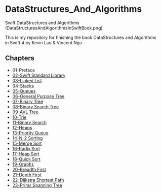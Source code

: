 # DataStructures_And_Algorithms
Swift DataStructures and Algorithms
(DataStructuresAndAlgorithmsInSwiftBook.png)

This is my repository for finishing the book DataStructures and Algorithms in Swift 4 by Kevin Lau & Vincent Ngo

## Chapters
- 01-Preface
- [02-Swift Standard Library](02-swift-standard-library/)
- [03-Linked List](03-linked-list/)
- [04-Stacks](04-stacks/)
- [05-Queues](05-queues/)
- [06-General Purpose Tree](06-general-purpose-tree/)
- [07-Binary Tree](07-binary-tree/)
- [08-Binary Search Tree](08-binary-search-tree/)
- [09-AVL Tree](09-avl-tree/)
- [10-Trie](10-trie/)
- [11-Binary Search](11-binary-search/)
- [12-Heaps](12-heaps/)
- [13-Priority Queue](13-priority-queue/)
- [14-N-2 Sorting](14-n-2-sorting/)
- [15-Merge Sort](15-merge-sort/)
- [16-Radix Sort](16-radix-sort/)
- [17-Heap Sort](17-heap-sort/)
- [18-Quick Sort](18-quick-sort/)
- [19-Graphs](19-graphs/)
- [20-Breadth First](20-breadth-first/)
- [21-Depth First](21-depth-first/)
- [22-Dijkstra Shortest Path](22-dijkstra-shortest-path/)
- [23-Prims Spanning Tree](23-prims-spanning-tree/)
